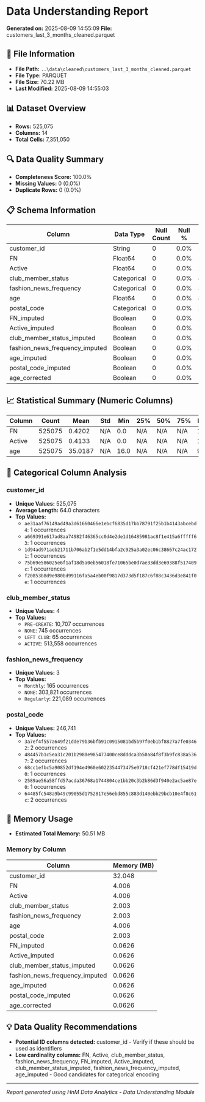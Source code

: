 # Data Understanding Report
**Generated on:** 2025-08-09 14:55:09
**File:** customers_last_3_months_cleaned.parquet

## 📄 File Information
- **File Path:** `..\data\cleaned\customers_last_3_months_cleaned.parquet`
- **File Type:** PARQUET
- **File Size:** 70.22 MB
- **Last Modified:** 2025-08-09 14:55:03

## 📊 Dataset Overview
- **Rows:** 525,075
- **Columns:** 14
- **Total Cells:** 7,351,050

## 🔍 Data Quality Summary
- **Completeness Score:** 100.0%
- **Missing Values:** 0 (0.0%)
- **Duplicate Rows:** 0 (0.0%)

## 📋 Schema Information
| Column | Data Type | Null Count | Null % | Unique Count | Unique % |
|--------|-----------|------------|---------|--------------|----------|
| customer_id | String | 0 | 0.0% | 525,075 | 100.0% |
| FN | Float64 | 0 | 0.0% | 2 | 0.0% |
| Active | Float64 | 0 | 0.0% | 2 | 0.0% |
| club_member_status | Categorical | 0 | 0.0% | 4 | 0.0% |
| fashion_news_frequency | Categorical | 0 | 0.0% | 3 | 0.0% |
| age | Float64 | 0 | 0.0% | 83 | 0.02% |
| postal_code | Categorical | 0 | 0.0% | 246,741 | 46.99% |
| FN_imputed | Boolean | 0 | 0.0% | 2 | 0.0% |
| Active_imputed | Boolean | 0 | 0.0% | 2 | 0.0% |
| club_member_status_imputed | Boolean | 0 | 0.0% | 2 | 0.0% |
| fashion_news_frequency_imputed | Boolean | 0 | 0.0% | 2 | 0.0% |
| age_imputed | Boolean | 0 | 0.0% | 2 | 0.0% |
| postal_code_imputed | Boolean | 0 | 0.0% | 1 | 0.0% |
| age_corrected | Boolean | 0 | 0.0% | 1 | 0.0% |

## 📈 Statistical Summary (Numeric Columns)
| Column | Count | Mean | Std | Min | 25% | 50% | 75% | Max |
|--------|-------|------|-----|-----|-----|-----|-----|-----|
| FN | 525075 | 0.4202 | N/A | 0.0 | N/A | N/A | N/A | 1.0 |
| Active | 525075 | 0.4133 | N/A | 0.0 | N/A | N/A | N/A | 1.0 |
| age | 525075 | 35.0187 | N/A | 16.0 | N/A | N/A | N/A | 99.0 |

## 📝 Categorical Column Analysis
### customer_id
- **Unique Values:** 525,075
- **Average Length:** 64.0 characters
- **Top Values:**
  - `ae31aaf76149ad49a3d61660466e1ebcf6835d17bb78791f25b1b4143abcebd4`: 1 occurrences
  - `a669391e617ad8aa74982f46365cc0d4e2de1d16485981ac8f1e415a6fffff63`: 1 occurrences
  - `1d94ad971aeb21711b706ab2f1e5dd14bfa2c925a3a02ec06c38667c24ac1721`: 1 occurrences
  - `75b69e586025e6f1af18d5a0eb56018fe71065be0d7ae33dd3e69388f517409c`: 1 occurrences
  - `f20853b8d9e980bd99116fa5a4eb00f9817d373d5f187c6f88c3436d3e841f0e`: 1 occurrences

### club_member_status
- **Unique Values:** 4
- **Top Values:**
  - `PRE-CREATE`: 10,707 occurrences
  - `NONE`: 745 occurrences
  - `LEFT CLUB`: 65 occurrences
  - `ACTIVE`: 513,558 occurrences

### fashion_news_frequency
- **Unique Values:** 3
- **Top Values:**
  - `Monthly`: 165 occurrences
  - `NONE`: 303,821 occurrences
  - `Regularly`: 221,089 occurrences

### postal_code
- **Unique Values:** 246,741
- **Top Values:**
  - `3a7ef4f557a649f21dde79b36bfb91c0915081bd5b97f0eb1bf8827a7fe03462`: 2 occurrences
  - `484457b1c5ea31c201b2980e985477400ce8dddca3b50a84f8f3b9fc838a5367`: 2 occurrences
  - `68cc1efbc5a90852df194e4960e6022354473475e0718cf421ef778df15419d0`: 1 occurrences
  - `2589ae56a58ffd57acda36768a1744804ce1bb20c3b2b86d3f940e2ac5ae87e0`: 1 occurrences
  - `64485fc548a9b49c99055d1752817e56ebd855c883d140ebb29bcb10e4f8c61c`: 2 occurrences

## 💾 Memory Usage
- **Estimated Total Memory:** 50.51 MB

### Memory by Column
| Column | Memory (MB) |
|--------|-------------|
| customer_id | 32.048 |
| FN | 4.006 |
| Active | 4.006 |
| club_member_status | 2.003 |
| fashion_news_frequency | 2.003 |
| age | 4.006 |
| postal_code | 2.003 |
| FN_imputed | 0.0626 |
| Active_imputed | 0.0626 |
| club_member_status_imputed | 0.0626 |
| fashion_news_frequency_imputed | 0.0626 |
| age_imputed | 0.0626 |
| postal_code_imputed | 0.0626 |
| age_corrected | 0.0626 |

## 💡 Data Quality Recommendations
- **Potential ID columns detected:** customer_id - Verify if these should be used as identifiers
- **Low cardinality columns:** FN, Active, club_member_status, fashion_news_frequency, FN_imputed, Active_imputed, club_member_status_imputed, fashion_news_frequency_imputed, age_imputed - Good candidates for categorical encoding

---
*Report generated using HnM Data Analytics - Data Understanding Module*